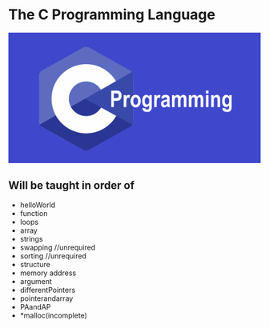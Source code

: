 # The C Programming Language

<img src="cc.png">

## Will be taught in order of

* helloWorld
* function
* loops
* array
* strings
* swapping //unrequired
* sorting //unrequired
* structure
* memory address
* argument
* differentPointers
* pointerandarray
* PAandAP
* *malloc(incomplete)
